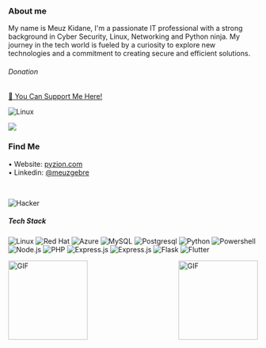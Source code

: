 ### About me

My name is Meuz Kidane, I'm a passionate IT professional with a strong background in Cyber Security, Linux, Networking and Python ninja. My journey in the tech world is fueled by a curiosity to explore new technologies and a commitment to creating secure and efficient solutions. 

###### Donation
[💜 You Can Support Me Here!](https://www.buymeacoffee.com/meuz)

![Linux](https://img.shields.io/github/followers/meuzgebre.svg?style=flat&label=Follow&maxAge=2592000)

![](https://komarev.com/ghpvc/?username=meuzgebre)

### Find Me 

• Website:  [pyzion.com](http://pyzion.com) <br>
• Linkedin: [@meuzgebre](https://linkedin.com/in/meuzgebre) <br>
  
<br>

![Hacker](https://i.giphy.com/media/YQitE4YNQNahy/giphy.webp)

##### Tech Stack

![Linux](https://img.shields.io/badge/Linux-FCC624?style=flat&logo=linux&logoColor=black)
![Red Hat](https://img.shields.io/badge/Red%20Hat-EE0000?style=flat&logo=redhat&logoColor=white)
![Azure](https://img.shields.io/badge/Azure_DevOps-0078D7?style=for-the-badge&logo=azure-devops&logoColor=white)
![MySQL](https://img.shields.io/badge/MySQL-00000F?style=flat&logo=mysql&logoColor=white)
![Postgresql](https://img.shields.io/badge/PostgreSQL-316192?style=flat&logo=postgresql&logoColor=white)
![Python](https://img.shields.io/badge/Python-3776AB?style=flat&logo=python&logoColor=white)
![Powershell](https://img.shields.io/badge/Powershell-2CA5E0?style=flat&logo=powershell&logoColor=white)
![Node.js](https://img.shields.io/badge/Node.js-43853D?style=flat&logo=node.js&logoColor=white)
![PHP](https://img.shields.io/badge/PHP-777BB4?style=flat&logo=php&logoColor=white)
![Express.js](https://img.shields.io/badge/React-20232A?style=flat&logo=react&logoColor=61DAFB)
![Express.js](https://img.shields.io/badge/Express.js-404D59?style=flat)
![Flask](https://img.shields.io/badge/Flask-000000?style=flat&logo=flask&logoColor=white)
![Flutter](https://img.shields.io/badge/Flutter-02569B?style=flat&logo=flutter&logoColor=white)


<img align="right" alt="GIF" height="160px" src="https://github-readme-stats.vercel.app/api?username=meuzgebre&theme=blue-green" />

<img align="center" alt="GIF" height="160px" src="https://github-readme-stats.vercel.app/api/top-langs/?username=meuzgebre&theme=blue-green" />
